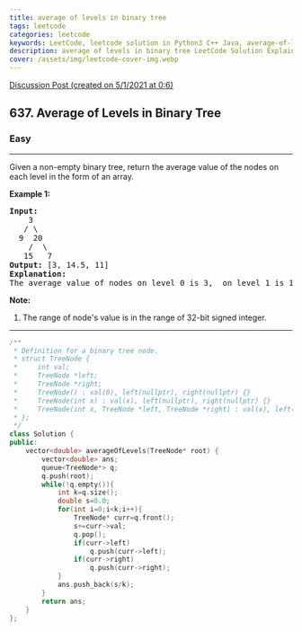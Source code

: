 ```yaml
---
title: average of levels in binary tree
tags: leetcode
categories: leetcode
keywords: LeetCode, leetcode solution in Python3 C++ Java, average-of-levels-in-binary-tree solution
description: average of levels in binary tree LeetCode Solution Explained
cover: /assets/img/leetcode-cover-img.webp
---
```



[Discussion Post (created on 5/1/2021 at 0:6)](https://leetcode.com/problems/average-of-levels-in-binary-tree/discuss/1049896/C%2B%2B-or-BFS-Simple-Solution)  
<h2>637. Average of Levels in Binary Tree</h2><h3>Easy</h3><hr><div>Given a non-empty binary tree, return the average value of the nodes on each level in the form of an array.

<p><b>Example 1:</b><br>
</p><pre><b>Input:</b>
    3
   / \
  9  20
    /  \
   15   7
<b>Output:</b> [3, 14.5, 11]
<b>Explanation:</b>
The average value of nodes on level 0 is 3,  on level 1 is 14.5, and on level 2 is 11. Hence return [3, 14.5, 11].
</pre>
<p></p>

<p><b>Note:</b><br>
</p><ol>
<li>The range of node's value is in the range of 32-bit signed integer.</li>
</ol>
<p></p></div>

---




```cpp
/**
 * Definition for a binary tree node.
 * struct TreeNode {
 *     int val;
 *     TreeNode *left;
 *     TreeNode *right;
 *     TreeNode() : val(0), left(nullptr), right(nullptr) {}
 *     TreeNode(int x) : val(x), left(nullptr), right(nullptr) {}
 *     TreeNode(int x, TreeNode *left, TreeNode *right) : val(x), left(left), right(right) {}
 * };
 */
class Solution {
public:
    vector<double> averageOfLevels(TreeNode* root) {
        vector<double> ans;
        queue<TreeNode*> q;
        q.push(root);
        while(!q.empty()){
            int k=q.size();
            double s=0.0;
            for(int i=0;i<k;i++){
                TreeNode* curr=q.front();
                s+=curr->val;
                q.pop();
                if(curr->left)
                    q.push(curr->left);
                if(curr->right)
                    q.push(curr->right);
            }
            ans.push_back(s/k);
        }
        return ans;
    }
};
```
